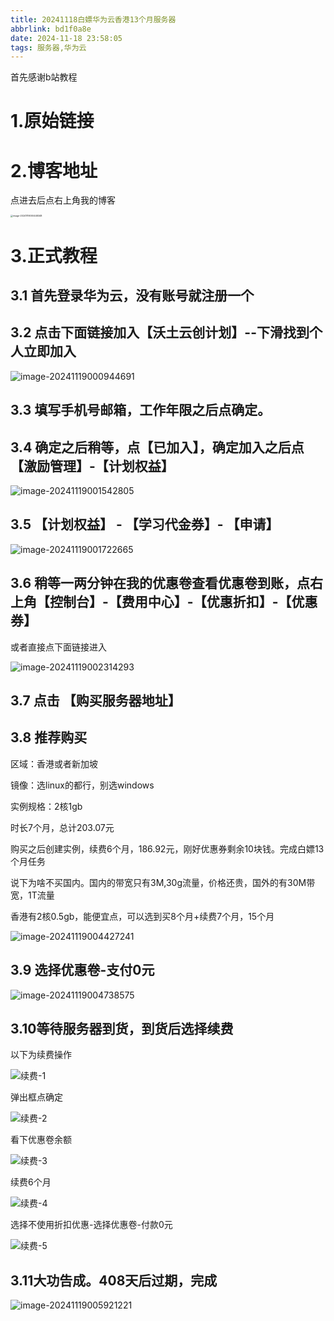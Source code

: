 ```yaml
---
title: 20241118白嫖华为云香港13个月服务器
abbrlink: bd1f0a8e
date: 2024-11-18 23:58:05
tags: 服务器,华为云
---
```


首先感谢b站教程

# 1.原始链接

[b站教程-有身份的人都可以免费领一台13个月的华为服务器]: https://www.bilibili.com/video/BV1NpUnYbEJ5/	"有身份的人都可以免费领一台13个月的华为服务器"

# 2.博客地址

[老哥博客地址]: https://wangsheng.cc/	"老哥博客地址"

点进去后点右上角我的博客

<img src="https://cdn.jsdelivr.net/gh/openwave11/markdown-pic/img/wangsheng.cc-myblog-202411190004444.png" alt="image-20241119000448348" style="zoom:25%;" />

# 3.正式教程

## 3.1 首先登录华为云，没有账号就注册一个

## 3.2  点击下面链接加入【沃土云创计划】--下滑找到个人立即加入



[沃土云创计划]: https://developer.huaweicloud.com/programs/dev-program.html



![image-20241119000944691](https://cdn.jsdelivr.net/gh/openwave11/markdown-pic/img/202411190009929.png)

## 3.3 填写手机号邮箱，工作年限之后点确定。

## 3.4 确定之后稍等，点【已加入】，确定加入之后点 【激励管理】-【计划权益】

![image-20241119001542805](https://cdn.jsdelivr.net/gh/openwave11/markdown-pic/img/202411190015871.png)

## 3.5 【计划权益】 - 【学习代金券】- 【申请】

![image-20241119001722665](https://cdn.jsdelivr.net/gh/openwave11/markdown-pic/img/202411190017742.png)

## 3.6  稍等一两分钟在我的优惠卷查看优惠卷到账，点右上角【控制台】-【费用中心】-【优惠折扣】-【优惠券】

或者直接点下面链接进入

[优惠券页面]: https://account.huaweicloud.com/usercenter/?region=cn-north-4#/userindex/coupons



![image-20241119002314293](https://cdn.jsdelivr.net/gh/openwave11/markdown-pic/img/202411190023368.png)



## 3.7 点击 【购买服务器地址】

[购买服务器地址]: https://console.huaweicloud.com/smb/?agencyId=083b3a96b900105c1f42c01968c614f5&amp;region=cn-north-4&amp;locale=zh-cn#/create/hecs-light?period=month_7&amp;image_name=Debian&amp;plan=basic_v2&amp;resource_spec_code=hf.large.05.40g.30m.linux

## 3.8  推荐购买

区域：香港或者新加坡

镜像：选linux的都行，别选windows

实例规格：2核1gb

时长7个月，总计203.07元

购买之后创建实例，续费6个月，186.92元，刚好优惠券剩余10块钱。完成白嫖13个月任务

说下为啥不买国内。国内的带宽只有3M,30g流量，价格还贵，国外的有30M带宽，1T流量

香港有2核0.5gb，能便宜点，可以选到买8个月+续费7个月，15个月

![image-20241119004427241](https://cdn.jsdelivr.net/gh/openwave11/markdown-pic/img/202411190044380.png)

## 3.9 选择优惠卷-支付0元

![image-20241119004738575](https://cdn.jsdelivr.net/gh/openwave11/markdown-pic/img/202411190047651.png)

## 3.10等待服务器到货，到货后选择续费

以下为续费操作



![续费-1](https://cdn.jsdelivr.net/gh/openwave11/markdown-pic/img/202411190053511.png)

弹出框点确定

![续费-2](https://cdn.jsdelivr.net/gh/openwave11/markdown-pic/img/%E7%BB%AD%E8%B4%B9-2.png)

看下优惠卷余额

![续费-3](https://cdn.jsdelivr.net/gh/openwave11/markdown-pic/img/%E7%BB%AD%E8%B4%B9-3.png)

续费6个月

![续费-4](https://cdn.jsdelivr.net/gh/openwave11/markdown-pic/img/%E7%BB%AD%E8%B4%B9-4.png)



选择不使用折扣优惠-选择优惠卷-付款0元

![续费-5](https://cdn.jsdelivr.net/gh/openwave11/markdown-pic/img/%E7%BB%AD%E8%B4%B9-5.png)



## 3.11大功告成。408天后过期，完成

![image-20241119005921221](https://cdn.jsdelivr.net/gh/openwave11/markdown-pic/img/image-20241119005921221.png)



